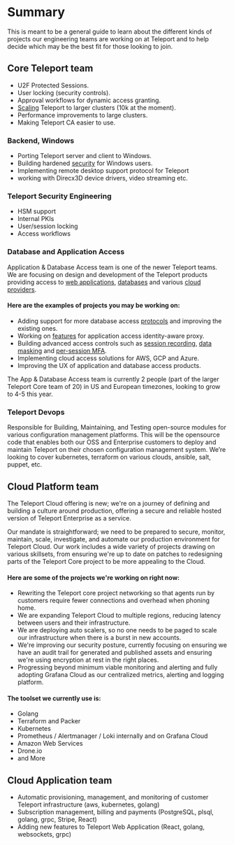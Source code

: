 # Summary
This is meant to be a general guide to learn about the different kinds of projects our engineering teams are working on at Teleport and to help decide which may be the best fit for those looking to join. 


## Core Teleport team
- U2F Protected Sessions.
- User locking (security controls).
- Approval workflows for dynamic access granting.
- [Scaling](https://github.com/gravitational/teleport/issues?q=is%3Aissue+is%3Aopen+label%3Ascale) Teleport to larger clusters (10k at the moment).
- Performance improvements to large clusters.
- Making Teleport CA easier to use.

### Backend, Windows 
- Porting Teleport server and client to Windows.
- Building hardened [security](https://github.com/gravitational/teleport/issues?q=is%3Aissue+is%3Aopen+label%3Asecurity) for Windows users.
- Implementing remote desktop support protocol for Teleport
- working with Direcx3D device drivers, video streaming etc.

### Teleport Security Engineering
- HSM support
- Internal PKIs
- User/session locking
- Access workflows

### Database and Application Access 
Application & Database Access team is one of the newer Teleport teams. We are focusing on design and development of the Teleport products providing access to [web applications](https://goteleport.com/docs/application-access/), [databases](https://goteleport.com/docs/database-access/) and various [cloud providers](https://goteleport.com/docs/application-access/guides/aws-console/).

#### Here are the examples of projects you may be working on:
* Adding support for more database access [protocols](https://github.com/gravitational/teleport/issues?q=is%3Aopen+is%3Aissue+label%3Adatabase-access+label%3Adb%2Frequested) and improving the existing ones.
* Working on [features](https://github.com/gravitational/teleport/issues?q=is%3Aissue+is%3Aopen+label%3Aapplication-access+label%3Afeature-request) for application access identity-aware proxy.
* Building advanced access controls such as [session recording](https://github.com/gravitational/teleport/issues/5799), [data masking](https://github.com/gravitational/teleport/issues/7150) and [per-session MFA](https://github.com/gravitational/teleport/issues/6172).
* Implementing cloud access solutions for AWS, GCP and Azure.
* Improving the UX of application and database access products.

The App & Database Access team is currently 2 people (part of the larger Teleport Core team of 20) in US and European timezones, looking to grow to 4-5 this year.

### Teleport Devops
Responsible for Building, Maintaining, and Testing open-source modules for various configuration management platforms. This will be the opensource code that enables both our OSS and Enterprise customers to deploy and maintain Teleport on their chosen configuration management system. We’re looking to cover kubernetes, terraform on various clouds, ansible, salt, puppet, etc.

## Cloud Platform team
The Teleport Cloud offering is new; we're on a journey of defining and building a culture around production, offering a secure and reliable hosted version of Teleport Enterprise as a service. 

Our mandate is straightforward; we need to be prepared to secure, monitor, maintain, scale, investigate, and automate our production environment for Teleport Cloud. Our work includes a wide variety of projects drawing on various skillsets, from ensuring we're up to date on patches to redesigning parts of the Teleport Core project to be more appealing to the Cloud.

#### Here are some of the projects we're working on right now:
- Rewriting the Teleport core project networking so that agents run by customers require fewer connections and overhead when phoning home.
- We are expanding Teleport Cloud to multiple regions, reducing latency between users and their infrastructure.
- We are deploying auto scalers, so no one needs to be paged to scale our infrastructure when there is a burst in new accounts.
- We're improving our security posture, currently focusing on ensuring we have an audit trail for generated and published assets and ensuring we're using encryption at rest in the right places.
- Progressing beyond minimum viable monitoring and alerting and fully adopting Grafana Cloud as our centralized metrics, alerting and logging platform.

#### The toolset we currently use is:
* Golang
* Terraform and Packer
* Kubernetes
* Prometheus / Alertmanager / Loki internally and on Grafana Cloud
* Amazon Web Services
* Drone.io
* and More

## Cloud Application team
- Automatic provisioning, management, and monitoring of customer Teleport infrastructure (aws, kubernetes, golang)
- Subscription management, billing and payments (PostgreSQL, plsql, golang, grpc, Stripe, React)
- Adding new features to Teleport Web Application (React, golang, websockets, grpc)
